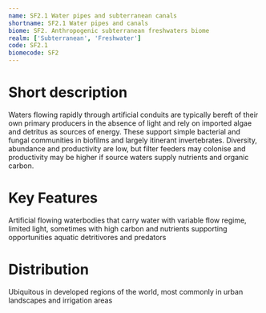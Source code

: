 ```yaml
---
name: SF2.1 Water pipes and subterranean canals
shortname: SF2.1 Water pipes and canals
biome: SF2. Anthropogenic subterranean freshwaters biome
realm: ['Subterranean', 'Freshwater']
code: SF2.1
biomecode: SF2
---
```

# Short description

Waters flowing rapidly through artificial conduits are typically bereft of their own primary producers in the absence of light and rely on imported algae and detritus as sources of energy. These support simple bacterial and fungal communities in biofilms and largely itinerant invertebrates. Diversity, abundance and productivity are low, but filter feeders may colonise and productivity may be higher if source waters supply nutrients and organic carbon.

# Key Features

Artificial flowing waterbodies that carry water with variable flow regime, limited light, sometimes with high carbon and nutrients supporting opportunities aquatic detritivores and predators

# Distribution

Ubiquitous in developed regions of the world, most commonly in urban landscapes and irrigation areas
